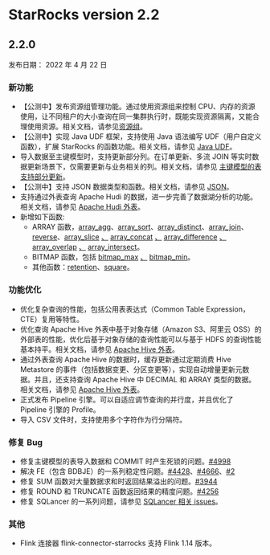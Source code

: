 # StarRocks version 2.2

## 2.2.0

发布日期： 2022 年 4 月 22 日

### 新功能

- 【公测中】发布资源组管理功能。通过使用资源组来控制 CPU、内存的资源使用，让不同租户的大小查询在同一集群执行时，既能实现资源隔离，又能合理使用资源。相关文档，请参见[资源组](../administration/resource_group.md)。
- 【公测中】实现 Java UDF 框架，支持使用 Java 语法编写 UDF（用户自定义函数），扩展 StarRocks 的函数功能。相关文档，请参见 [Java UDF](../using_starrocks/JAVA_UDF.md)。
- 导入数据至主键模型时，支持更新部分列。在订单更新、多流 JOIN 等实时数据更新场景下，仅需要更新与业务相关的列。相关文档，请参见 [主键模型的表支持部分更新](../loading/PrimaryKeyLoad.md#部分更新)。
- 【公测中】支持 JSON 数据类型和函数。相关文档，请参见 [JSON](../sql-reference/sql-statements/data-types/JSON.md)。
- 支持通过外表查询 Apache Hudi 的数据，进一步完善了数据湖分析的功能。相关文档，请参见 [Apache Hudi 外表](../using_starrocks/External_table.md/#apache-hudi外表)。
- 新增如下函数:
  - ARRAY 函数，[array_agg](https://github.com/StarRocks/docs.zh-cn/pull/253)、[array_sort](https://github.com/StarRocks/docs.zh-cn/pull/271)、[array_distinct](https://github.com/StarRocks/docs.zh-cn/pull/266)、[array_join](https://github.com/StarRocks/docs.zh-cn/pull/282)、[reverse](https://github.com/StarRocks/docs.zh-cn/pull/272)、[array_slice](https://github.com/StarRocks/docs.zh-cn/pull/297) [、](https://github.com/StarRocks/docs.zh-cn/pull/297) [array_concat](https://github.com/StarRocks/docs.zh-cn/pull/297) [、](https://github.com/StarRocks/docs.zh-cn/pull/297) [array_difference](https://github.com/StarRocks/docs.zh-cn/pull/297) [、](https://github.com/StarRocks/docs.zh-cn/pull/297) [array_overlap](https://github.com/StarRocks/docs.zh-cn/pull/297) [、](https://github.com/StarRocks/docs.zh-cn/pull/297) [array_intersect](https://github.com/StarRocks/docs.zh-cn/pull/297)。
  - BITMAP 函数，包括 [bitmap_max](https://github.com/StarRocks/docs.zh-cn/pull/374) [、](https://github.com/StarRocks/docs.zh-cn/pull/374) [bitmap_min](https://github.com/StarRocks/docs.zh-cn/pull/374)。
  - 其他函数：[retention](https://github.com/StarRocks/docs.zh-cn/pull/269)、[square](https://github.com/StarRocks/docs.zh-cn/pull/364)。

### 功能优化

- 优化复杂查询的性能，包括公用表表达式（Common Table Expression，CTE）复用等特性。
- 优化查询 Apache Hive 外表中基于对象存储（Amazon S3、阿里云 OSS）的外部表的性能，优化后基于对象存储的查询性能可以与基于 HDFS 的查询性能基本持平。相关文档，请参见  [Apache Hive 外表](../using_starrocks/External_table.md/#hive外表)。
- 通过外表查询 Apache Hive 的数据时，缓存更新通过定期消费 Hive Metastore 的事件（包括数据变更、分区变更等），实现自动增量更新元数据。并且，还支持查询 Apache Hive 中 DECIMAL 和 ARRAY 类型的数据。相关文档，请参见 [Apache Hive 外表](../using_starrocks/External_table.md/#hive外表)。
- 正式发布 Pipeline 引擎。可以自适应调节查询的并行度，并且优化了 Pipeline 引擎的 Profile。
- 导入 CSV 文件时，支持使用多个字符作为行分隔符。

### 修复 Bug

- 修复主键模型的表导入数据和 COMMIT 时产生死锁的问题。[#4998](https://github.com/StarRocks/starrocks/pull/4998)
- 解决 FE（包含 BDBJE）的一系列稳定性问题。[#4428](https://github.com/StarRocks/starrocks/pull/4428)、[#4666](https://github.com/StarRocks/starrocks/pull/4666)、[#2](https://github.com/StarRocks/bdb-je/pull/2)
- 修复 SUM 函数对大量数据求和时返回结果溢出的问题。[#3944](https://github.com/StarRocks/starrocks/pull/3944)
- 修复 ROUND 和 TRUNCATE 函数返回结果的精度问题。[#4256](https://github.com/StarRocks/starrocks/pull/4256)
- 修复 SQLancer 的一系列问题，请参见 [SQLancer 相关 issues](https://github.com/StarRocks/starrocks/issues?q=is%3Aissue++label%3Asqlancer++milestone%3A2.2)。

### 其他

- Flink 连接器 flink-connector-starrocks 支持 Flink 1.14 版本。
